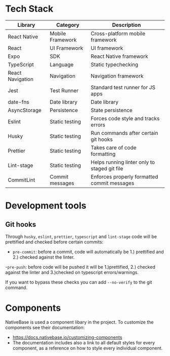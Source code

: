 # Tech Stack

| Library          | Category         | Description                                  |
| ---------------- | ---------------- | -------------------------------------------- |
| React Native     | Mobile Framework | Cross-platform mobile framework              |
| React            | UI Framework     | UI framework                                 |
| Expo             | SDK              | React Native framework                       |
| TypeScript       | Language         | Static typechecking                          |
| React Navigation | Navigation       | Navigation framework                         |
| Jest             | Test Runner      | Standard test runner for JS apps             |
| date-fns         | Date library     | Date library                                 |
| AsyncStorage     | Persistence      | State persistence                            |
| Eslint           | Static testing   | Forces code style and tracks errors          |
| Husky            | Static testing   | Run commands after certain git hooks         |
| Prettier         | Static testing   | Takes care of code formatting                |
| Lint-stage       | Static testing   | Helps running linter only to staged git file |
| CommitLint       | Commit messages  | Enforces properly formatted commit messages  |

# Development tools

## Git hooks

Through `husky`, `eslint`, `prettier`, `typescript` and `lint-stage` code will be prettified and checked before certain commits:

- `pre-commit`: before a commit, code will automatically be 1.) prettified and 2.) checked against the linter.

-`pre-push`: before code will be pushed it will be 1.)prettified, 2.) checked against the linter and 3.)checked on typescript errors/warnings.

If you want to bypass these checks you can add `--no-verify` to the git command.

# Components

NativeBase is used a component libary in the project. To customize the components see their documentation:

- https://docs.nativebase.io/customizing-components
- The documentation includes also a link to all default styles for every component, as a reference on how to style every individual component.
